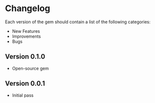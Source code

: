 # Changelog

Each version of the gem should contain a list of the following categories:
- New Features
- Improvements
- Bugs

## Version 0.1.0
- Open-source gem

## Version 0.0.1
- Initial pass

